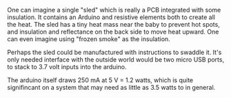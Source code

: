 One can imagine a single "sled" which is really a PCB integrated with some insulation.  It contains an Arduino and resistive elements
both to create all the heat.  The sled has a tiny heat mass near the baby to prevent hot spots, and insulation and
reflectance on the back side to move heat upward.  One can even imagine using "frozen smoke" as the insulation.

Perhaps the sled could be manufactured with instructions to swaddle it.  It's only needed interface with the outside world
would be two micro USB ports, to stack to 3.7 volt inputs into the arduino.

The arduino itself draws 250 mA at 5 V = 1.2 watts, which is quite signifincant on a system that may need as little as 3.5 watts
to in general.
